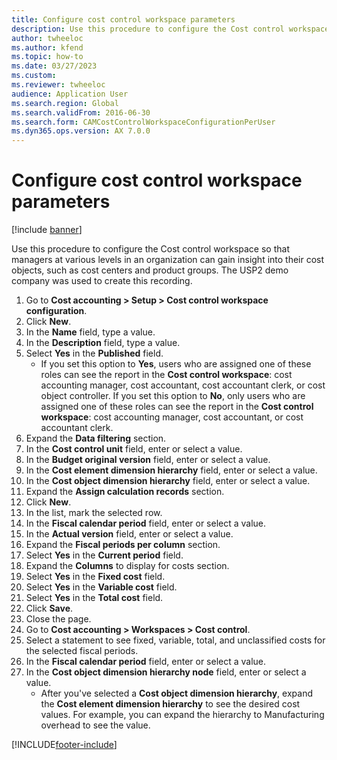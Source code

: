 ```yaml
--- 
title: Configure cost control workspace parameters
description: Use this procedure to configure the Cost control workspace so that managers at various levels in an organization can gain insight into their cost objects.
author: twheeloc
ms.author: kfend
ms.topic: how-to
ms.date: 03/27/2023
ms.custom:
ms.reviewer: twheeloc
audience: Application User
ms.search.region: Global
ms.search.validFrom: 2016-06-30
ms.search.form: CAMCostControlWorkspaceConfigurationPerUser
ms.dyn365.ops.version: AX 7.0.0 
---
```


# Configure cost control workspace parameters

[!include [banner](../../includes/banner.md)]

Use this procedure to configure the Cost control workspace so that managers at various levels in an organization can gain insight into their cost objects, such as cost centers and product groups. The USP2 demo company was used to create this recording.

1. Go to **Cost accounting > Setup > Cost control workspace configuration**.
2. Click **New**.
3. In the **Name** field, type a value.
4. In the **Description** field, type a value.
5. Select **Yes** in the **Published** field.
    * If you set this option to **Yes**, users who are assigned one of these roles can see the report in the **Cost control workspace**: cost accounting manager, cost accountant, cost accountant clerk, or cost object controller. If you set this option to **No**, only users who are assigned one of these roles can see the report in the **Cost control workspace**: cost accounting manager, cost accountant, or cost accountant clerk.  
6. Expand the **Data filtering** section.
7. In the **Cost control unit** field, enter or select a value.
8. In the **Budget original version** field, enter or select a value.
9. In the **Cost element dimension hierarchy** field, enter or select a value.
10. In the **Cost object dimension hierarchy** field, enter or select a value.
11. Expand the **Assign calculation records** section.
12. Click **New**.
13. In the list, mark the selected row.
14. In the **Fiscal calendar period** field, enter or select a value.
15. In the **Actual version** field, enter or select a value.
16. Expand the **Fiscal periods per column** section.
17. Select **Yes** in the **Current period** field.
18. Expand the **Columns** to display for costs section.
19. Select **Yes** in the **Fixed cost** field.
20. Select **Yes** in the **Variable cost** field.
21. Select **Yes** in the **Total cost** field.
22. Click **Save**.
23. Close the page.
24. Go to **Cost accounting > Workspaces > Cost control**.
25. Select a statement to see fixed, variable, total, and unclassified costs for the selected fiscal periods.
26. In the **Fiscal calendar period** field, enter or select a value.
27. In the **Cost object dimension hierarchy node** field, enter or select a value.
    * After you've selected a **Cost object dimension hierarchy**, expand the **Cost element dimension hierarchy** to see the desired cost values. For example, you can expand the hierarchy to Manufacturing overhead to see the value.  



[!INCLUDE[footer-include](../../../includes/footer-banner.md)]
